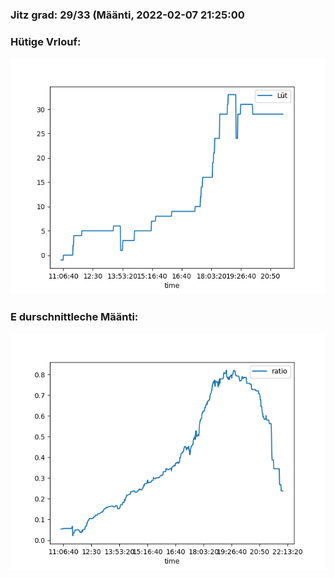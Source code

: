 ### Jitz grad: 29/33 (Määnti, 2022-02-07 21:25:00

### Hütige Vrlouf:
![Graph](Today.png)

### E durschnittleche Määnti:
![Graph](Määnti.png)